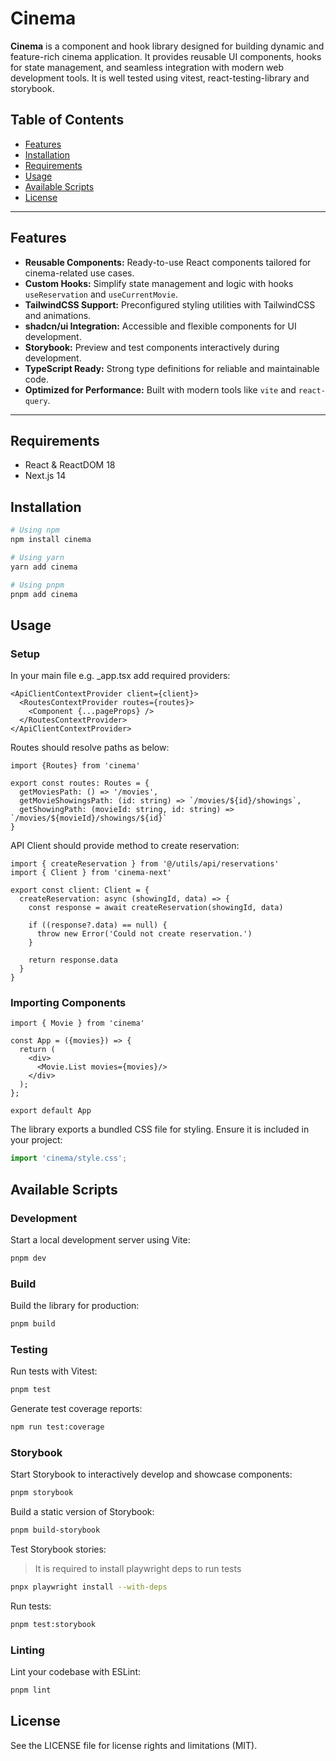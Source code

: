 # Cinema

**Cinema** is a component and hook library designed for building dynamic and feature-rich cinema application. It provides reusable UI components, hooks for state management, and seamless integration with modern web development tools. It is well tested using vitest, react-testing-library and storybook.

## Table of Contents

- [Features](#features)
- [Installation](#installation)
- [Requirements](#requirements)
- [Usage](#usage)
- [Available Scripts](#available-scripts)
- [License](#license)

---

## Features

- **Reusable Components:** Ready-to-use React components tailored for cinema-related use cases.
- **Custom Hooks:** Simplify state management and logic with hooks `useReservation` and `useCurrentMovie`.
- **TailwindCSS Support:** Preconfigured styling utilities with TailwindCSS and animations.
- **shadcn/ui Integration:** Accessible and flexible components for UI development.
- **Storybook:** Preview and test components interactively during development.
- **TypeScript Ready:** Strong type definitions for reliable and maintainable code.
- **Optimized for Performance:** Built with modern tools like `vite` and `react-query`.

---

## Requirements

- React & ReactDOM 18
- Next.js 14

## Installation

```bash
# Using npm
npm install cinema

# Using yarn
yarn add cinema

# Using pnpm
pnpm add cinema
```

## Usage

### Setup

In your main file e.g. _app.tsx add required providers:

```tsx
<ApiClientContextProvider client={client}>
  <RoutesContextProvider routes={routes}>
    <Component {...pageProps} />
  </RoutesContextProvider>
</ApiClientContextProvider>
```

Routes should resolve paths as below:

```tsx
import {Routes} from 'cinema'

export const routes: Routes = {
  getMoviesPath: () => '/movies',
  getMovieShowingsPath: (id: string) => `/movies/${id}/showings`,
  getShowingPath: (movieId: string, id: string) => `/movies/${movieId}/showings/${id}`
}
```

API Client should provide method to create reservation:

```tsx
import { createReservation } from '@/utils/api/reservations'
import { Client } from 'cinema-next'

export const client: Client = {
  createReservation: async (showingId, data) => {
    const response = await createReservation(showingId, data)

    if ((response?.data) == null) {
      throw new Error('Could not create reservation.')
    }

    return response.data
  }
}
```

### Importing Components

```tsx
import { Movie } from 'cinema'

const App = ({movies}) => {
  return (
    <div>
      <Movie.List movies={movies}/>
    </div>
  );
};

export default App
```

The library exports a bundled CSS file for styling. Ensure it is included in your project:

```javascript
import 'cinema/style.css';
```

## Available Scripts

### Development

Start a local development server using Vite:

```bash
pnpm dev
```

### Build

Build the library for production:

```bash
pnpm build
```

### Testing

Run tests with Vitest:

```bash
pnpm test
```

Generate test coverage reports:

```bash
npm run test:coverage
```

### Storybook

Start Storybook to interactively develop and showcase components:

```bash
pnpm storybook
```

Build a static version of Storybook:

```bash
pnpm build-storybook
```

Test Storybook stories:

> It is required to install playwright deps to run tests

```bash
pnpx playwright install --with-deps
```

Run tests:
```bash
pnpm test:storybook
```

### Linting

Lint your codebase with ESLint:

```bash
pnpm lint
```

## License

See the LICENSE file for license rights and limitations (MIT).